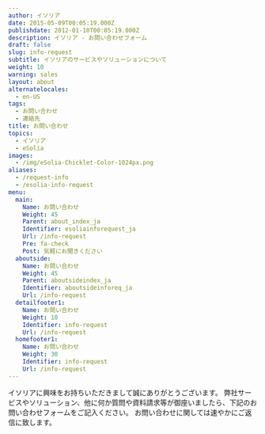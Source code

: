 ```yaml
---
author: イソリア
date: 2015-05-09T00:05:19.000Z
publishdate: 2012-01-10T00:05:19.000Z
description: イソリア - お問い合わせフォーム
draft: false
slug: info-request
subtitle: イソリアのサービスやソリューションについて
weight: 10
warning: sales
layout: about
alternatelocales:
  - en-US
tags:
  - お問い合わせ
  - 連絡先
title: お問い合わせ
topics:
  - イソリア
  - eSolia
images:
  - /img/eSolia-Chicklet-Color-1024px.png
aliases:
  - /request-info
  - /esolia-info-request
menu:
  main:
    Name: お問い合わせ
    Weight: 45
    Parent: about_index_ja
    Identifier: esoliainforequest_ja
    Url: /info-request
    Pre: fa-check
    Post: 気軽にお聞きください
  aboutside:
    Name: お問い合わせ
    Weight: 45
    Parent: aboutsideindex_ja
    Identifier: aboutsideinforeq_ja
    Url: /info-request
  detailfooter1:
    Name: お問い合わせ
    Weight: 10
    Identifier: info-request
    Url: /info-request
  homefooter1:
    Name: お問い合わせ
    Weight: 30
    Identifier: info-request
    Url: /info-request
---
```


イソリアに興味をお持ちいただきまして誠にありがとうございます。
弊社サービスやソリューション、他に何か質問や資料請求等が御座いましたら、下記のお問い合わせフォームをご記入ください。
お問い合わせに関しては速やかにご返信に致します。

<p>
<script
  src="https://pro.dbflex.net/secure/embed.js"
  data-url="/wr-79586/db/15331/webtorecord.aspx?t=79586"></script>
</p>

